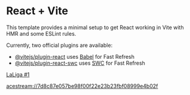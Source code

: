 # React + Vite

This template provides a minimal setup to get React working in Vite with HMR and some ESLint rules.

Currently, two official plugins are available:

- [@vitejs/plugin-react](https://github.com/vitejs/vite-plugin-react/blob/main/packages/plugin-react/README.md) uses [Babel](https://babeljs.io/) for Fast Refresh
- [@vitejs/plugin-react-swc](https://github.com/vitejs/vite-plugin-react-swc) uses [SWC](https://swc.rs/) for Fast Refresh

[LaLiga #1](acestream://7d8c87e057be98f00f22e23b23fbf08999e4b02f)

<acestream://7d8c87e057be98f00f22e23b23fbf08999e4b02f>